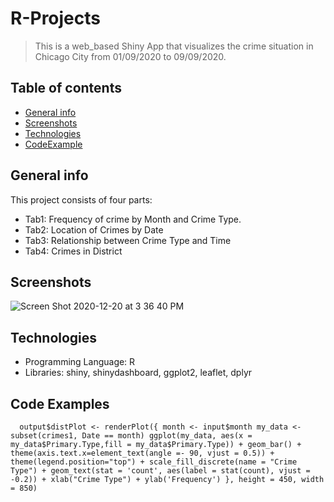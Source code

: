 # R-Projects
> This is a web_based Shiny App that visualizes the crime situation in Chicago City from 01/09/2020 to 09/09/2020.

## Table of contents
* [General info](#general-info)
* [Screenshots](#screenshots)
* [Technologies](#technologies)
* [CodeExample](#CodeExample)

## General info
This project consists of four parts:
* Tab1: Frequency of crime by Month and Crime Type. 
* Tab2: Location of Crimes by Date
* Tab3: Relationship between Crime Type and Time
* Tab4: Crimes in District

## Screenshots
![Screen Shot 2020-12-20 at 3 36 40 PM](https://user-images.githubusercontent.com/63559049/102727232-5c5f0680-42d9-11eb-9ff5-1bd625029591.png)

## Technologies
* Programming Language: R
* Libraries: shiny, shinydashboard, ggplot2, leaflet, dplyr

## Code Examples
`  output$distPlot <- renderPlot({
    month <- input$month
    my_data <- subset(crimes1, Date == month)
    ggplot(my_data, aes(x = my_data$Primary.Type,fill = my_data$Primary.Type)) + geom_bar() +
      theme(axis.text.x=element_text(angle =- 90, vjust = 0.5)) +
      theme(legend.position="top") +
      scale_fill_discrete(name = "Crime Type") +
      geom_text(stat = 'count', aes(label = stat(count), vjust = -0.2)) +
      xlab("Crime Type") +
      ylab('Frequency')
  }, height = 450, width = 850)`
